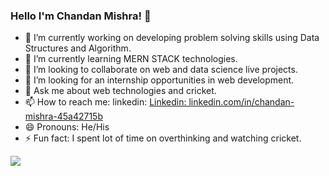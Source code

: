 ### Hello I'm Chandan Mishra! 👋

- 🔭 I’m currently working on developing problem solving skills using Data Structures and Algorithm.
- 🌱 I’m currently learning MERN STACK technologies.
- 👯 I’m looking to collaborate on web and data science live projects.
- 🤔 I’m looking for an internship opportunities in web development.
- 💬 Ask me about web technologies and cricket.
- 📫 How to reach me: linkedin: [Linkedin: linkedin.com/in/chandan-mishra-45a42715b](https://www.linkedin.com/in/chandan-mishra-45a42715b)
- 😄 Pronouns: He/His
- ⚡ Fun fact: I spent lot of time on overthinking and watching cricket.


<img src = "https://github-readme-stats.vercel.app/api?username=Gmishra2000&&show_icons=true&title_color=ffffff&icon_color=bb2acf&text_color=daf7dc&bg_color=191919">
